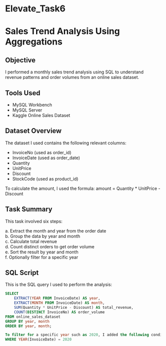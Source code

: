 # Elevate_Task6
# Sales Trend Analysis Using Aggregations

## Objective
I performed a monthly sales trend analysis using SQL to understand revenue patterns and order volumes from an online sales dataset.

## Tools Used
- MySQL Workbench
- MySQL Server
- Kaggle Online Sales Dataset

## Dataset Overview
The dataset I used contains the following relevant columns:

- InvoiceNo (used as order_id)
- InvoiceDate (used as order_date)
- Quantity
- UnitPrice
- Discount
- StockCode (used as product_id)

To calculate the amount, I used the formula:
amount = Quantity * UnitPrice - Discount

## Task Summary
This task involved six steps:

a. Extract the month and year from the order date  
b. Group the data by year and month  
c. Calculate total revenue  
d. Count distinct orders to get order volume  
e. Sort the result by year and month  
f. Optionally filter for a specific year

## SQL Script
This is the SQL query I used to perform the analysis:

```sql
SELECT
    EXTRACT(YEAR FROM InvoiceDate) AS year,
    EXTRACT(MONTH FROM InvoiceDate) AS month,
    SUM(Quantity * UnitPrice - Discount) AS total_revenue,
    COUNT(DISTINCT InvoiceNo) AS order_volume
FROM online_sales_dataset
GROUP BY year, month
ORDER BY year, month;

To filter for a specific year such as 2020, I added the following condition:
WHERE YEAR(InvoiceDate) = 2020
